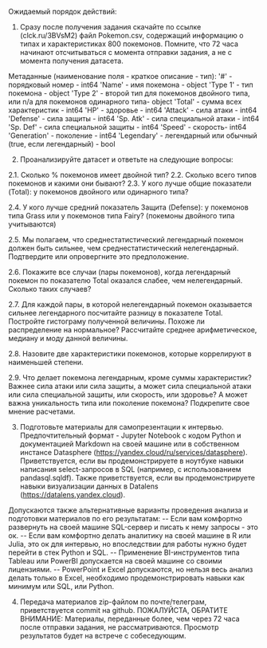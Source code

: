 Ожидаемый порядок действий:

1. Сразу после получения задания скачайте по ссылке (clck.ru/3BVsM2) файл
Pokemon.csv, содержащий информацию о типах и характеристиках 800 покемонов.
Помните, что 72 часа начинают отсчитываться с момента отправки задания,
 а не с момента получения датасета.

Метаданные (наименование поля - краткое описание - тип):
   '#' - порядковый номер -    int64
   'Name' - имя покемона    - object
   'Type 1' - тип покемона - object
   'Type 2' - второй тип для покемонов двойного типа, или n/a для покемонов
   одинарного типа- object
   'Total' - сумма всех характеристик - int64
   'HP' - здоровье - int64
   'Attack' - сила атаки - int64
   'Defense' - сила защиты -  int64
   'Sp. Atk' - сила специальной атаки - int64
   'Sp. Def' - сила специальной защиты - int64
   'Speed' - скорость- int64
   'Generation' - поколение - int64
   'Legendary' - легендарный или обычный (true, если легендарный) - bool


2. Проанализируйте датасет и ответьте на следующие вопросы:

2.1. Сколько % покемонов имеет двойной тип?
2.2. Сколько всего типов покемонов и какими они бывают?
2.3. У кого лучше общие показатели (Total): у покемонов двойного или одинарного
 типа?

2.4. У кого лучше средний показатель Защита (Defense): у покемонов типа Grass
или у покемонов типа Fairy? (покемоны двойного типа учитываются)

2.5. Мы полагаем, что среднестатистический легендарный покемон должен быть
сильнее, чем среднестатистический нелегендарный. Подтвердите или опровергните
это предположение.

2.6. Покажите все случаи (пары покемонов), когда легендарный покемон по
показателю Total оказался слабее, чем нелегендарный. Сколько таких случаев?

2.7. Для каждой пары, в которой нелегендарный покемон оказывается сильнее
легендарного посчитайте разницу в показателе Total. Постройте гистограму
полученной величины. Похоже ли распределение на нормальное? Рассчитайте среднее
 арифметическое, медиану и моду данной величины.

2.8. Назовите две характеристики покемонов, которые коррелируют в наименьшей
степени.

2.9. Что делает покемона легендарным, кроме суммы характеристик? Важнее сила
атаки или сила защиты, а может сила специальной атаки или сила специальной
защиты, или скорость, или здоровье? А может важна уникальность типа или
поколение покемона? Подкрепите свое мнение расчетами.


3. Подготовьте материалы для самопрезентации к интервью.
Предпочтительный формат - Jupyter Notebook с кодом Python и документацией
Markdown на своей машине или в собственном инстансе Datasphere
(https://yandex.cloud/ru/services/datasphere). Приветствуетcя, если вы
продемонстрируете в ноутбуке навыки написания select-запросов в SQL
(например, с использованием pandasql.sqldf). Также приветствуется, если вы
продемонстрируете навыки визуализации данных в Datalens
(https://datalens.yandex.cloud).

Допускаются также альтернативные варианты проведения анализа и подготовки
материалов по его результатам:
-- Если вам комфортно развернуть на своей машине SQL-сервер и писать к нему
запросы - это ок.
-- Если вам комфортно делать аналитику на своей машине в R или Julia, это ок
для интервью, но впоследствии для работы нужно будет перейти в стек Python и
SQL.
-- Применение BI-инструментов типа Tableau или PowerBI допускается на своей
машине со своими лицензиями.
-- PowerPoint и Excel допускаются, но нельзя весь анализ делать только в Excel,
 необходимо продемонстрировать навыки как минимум или SQL, или Python.


4. Передача материалов zip-файлом по почте/телеграм, приветствуется commit на
 github. ПОЖАЛУЙСТА, ОБРАТИТЕ ВНИМАНИЕ: Материалы, переданные более, чем через
 72 часа после отправки задания, не рассматриваются.  Просмотр результатов
 будет на встрече с собеседующим.
